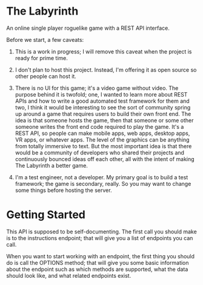 # The Labyrinth

An online single player roguelike game with a REST API interface.

Before we start, a few caveats:

1. This is a work in progress; I will remove this caveat when the project is ready for prime time.

2. I don't plan to host this project. Instead, I'm offering it as open source so other people can host it.

3. There is no UI for this game; it's a video game without video. The purpose behind it is twofold; one,
I wanted to learn more about REST APIs and how to write a good automated test framework for them and two,
I think it would be interesting to see the sort of community spring up around a game that requires users
to build their own front end. The idea is that someone hosts the game, then that someone or some other
someone writes the front end code required to play the game. It's a REST API, so people can make mobile
apps, web apps, desktop apps, VR apps, or whatever apps. The level of the graphics can be anything from
totally immersive to text. But the most important idea is that there would be a community of developers
who shared their projects and continuously bounced ideas off each other, all with the intent of making
The Labyrinth a better game.

4. I'm a test engineer, not a developer. My primary goal is to build a test framework; the game is
secondary, really. So you may want to change some things before hosting the server.


# Getting Started
This API is supposed to be self-documenting. The first call you should make is to the instructions
endpoint; that will give you a list of endpoints you can call.

When you want to start working with an endpoint, the first thing you should do is call the OPTIONS
method; that will give you some basic information about the endpoint such as which methods are supported,
what the data should look like, and what related endpoints exist.